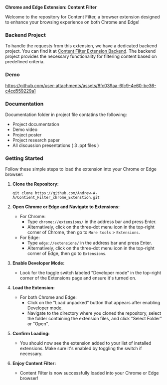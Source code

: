 **Chrome and Edge Extension: Content Filter**

Welcome to the repository for Content Filter, a browser extension designed to enhance your browsing experience on both Chrome and Edge!

### Backend Project

To handle the requests from this extension, we have a dedicated backend project. You can find it at [Content Filter Extension Backend](https://github.com/Andrew-A-A/Content_Filter_Extension_Backend). The backend project provides the necessary functionality for filtering content based on predefined criteria.

 ### Demo
https://github.com/user-attachments/assets/8fc039aa-6fc9-4e60-be36-c4cd559229a1

### Documentation
Documentation folder in project file contatins the following:
* Project documentation 
* Demo video
* Project poster
* Project research paper
* All discussion presentations ( 3 .ppt files )

### Getting Started

Follow these simple steps to load the extension into your Chrome or Edge browser:

1. **Clone the Repository:**
   ```
   git clone https://github.com/Andrew-A-A/Contient_Filter_chrome_Extenstion.git
   ```

2. **Open Chrome or Edge and Navigate to Extensions:**
   - For Chrome:
     - Type `chrome://extensions/` in the address bar and press Enter.
     - Alternatively, click on the three-dot menu icon in the top-right corner of Chrome, then go to `More tools` > `Extensions`.
   - For Edge:
     - Type `edge://extensions/` in the address bar and press Enter.
     - Alternatively, click on the three-dot menu icon in the top-right corner of Edge, then go to `Extensions`.

3. **Enable Developer Mode:**
   - Look for the toggle switch labeled "Developer mode" in the top-right corner of the Extensions page and ensure it's turned on.

4. **Load the Extension:**
   - For both Chrome and Edge:
     - Click on the "Load unpacked" button that appears after enabling Developer mode.
     - Navigate to the directory where you cloned the repository, select the folder containing the extension files, and click "Select Folder" or "Open".

5. **Confirm Loading:**
   - You should now see the extension added to your list of installed extensions. Make sure it's enabled by toggling the switch if necessary.

6. **Enjoy Content Filter:**
   - Content Filter is now successfully loaded into your Chrome or Edge browser!


